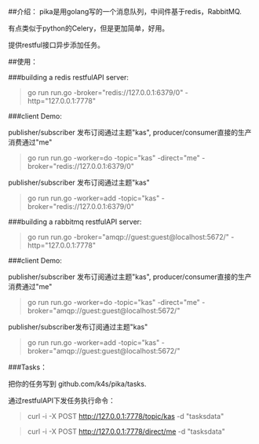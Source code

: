 ##介绍：
pika是用golang写的一个消息队列，中间件基于redis，RabbitMQ.<br/>

有点类似于python的Celery，但是更加简单，好用。<br/>

提供restful接口异步添加任务。<br/>

##使用：


###building a redis restfulAPI server:
> go run run.go -broker="redis://127.0.0.1:6379/0" -http="127.0.0.1:7778"

###client Demo:

publisher/subscriber 发布订阅通过主题"kas", producer/consumer直接的生产消费通过"me" 
> go run run.go -worker=do -topic="kas" -direct="me" -broker="redis://127.0.0.1:6379/0"

publisher/subscriber 发布订阅通过主题"kas"
> go run run.go -worker=add -topic="kas" -broker="redis://127.0.0.1:6379/0"



###building a rabbitmq restfulAPI server:
> go run run.go -broker="amqp://guest:guest@localhost:5672/" -http="127.0.0.1:7778"


###client Demo:

publisher/subscriber 发布订阅通过主题"kas", producer/consumer直接的生产消费通过"me"
> go run run.go -worker=do -topic="kas" -direct="me" -broker="amqp://guest:guest@localhost:5672/"

publisher/subscriber发布订阅通过主题"kas"
> go run run.go -worker=add -topic="kas" -broker="amqp://guest:guest@localhost:5672/"


###Tasks：

把你的任务写到 github.com/k4s/pika/tasks. <br/>

通过restfulAPI下发任务执行命令：<br/>


> curl -i -X POST http://127.0.0.1:7778/topic/kas -d "tasksdata"

> curl -i -X POST http://127.0.0.1:7778/direct/me -d "tasksdata"